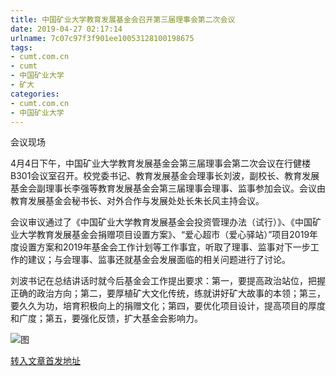 ```yaml
---
title: 中国矿业大学教育发展基金会召开第三届理事会第二次会议
date: 2019-04-27 02:17:14
urlname: 7c07c97f3f901ee10053128100198675
tags: 
- cumt.com.cn
- cumt
- 中国矿业大学
- 矿大
categories:
- cumt.com.cn
- 中国矿业大学
---
```


会议现场

4月4日下午，中国矿业大学教育发展基金会第三届理事会第二次会议在行健楼B301会议室召开。校党委书记、教育发展基金会理事长刘波，副校长、教育发展基金会副理事长李强等教育发展基金会第三届理事会理事、监事参加会议。会议由教育发展基金会秘书长、对外合作与发展处处长朱长风主持会议。

会议审议通过了《中国矿业大学教育发展基金会投资管理办法（试行）》、《中国矿业大学教育发展基金会捐赠项目设置方案》、“爱心超市（爱心驿站）”项目2019年度设置方案和2019年基金会工作计划等工作事宜，听取了理事、监事对下一步工作的建议；与会理事、监事还就基金会发展面临的相关问题进行了讨论。

刘波书记在总结讲话时就今后基金会工作提出要求：第一，要提高政治站位，把握正确的政治方向；第二，要厚植矿大文化传统，练就讲好矿大故事的本领；第三，要久久为功，培育积极向上的捐赠文化；第四，要优化项目设计，提高项目的厚度和广度；第五，要强化反馈，扩大基金会影响力。

![图](http://xwzx.cumt.edu.cn/_upload/article/images/38/34/ff64b92c49c18acb6554ba6a749b/49c31cbe-132e-4ef2-a9bf-32de3b220ea9.jpg)

[转入文章首发地址](http://xwzx.cumt.edu.cn/e8/fa/c513a518394/page.htm)